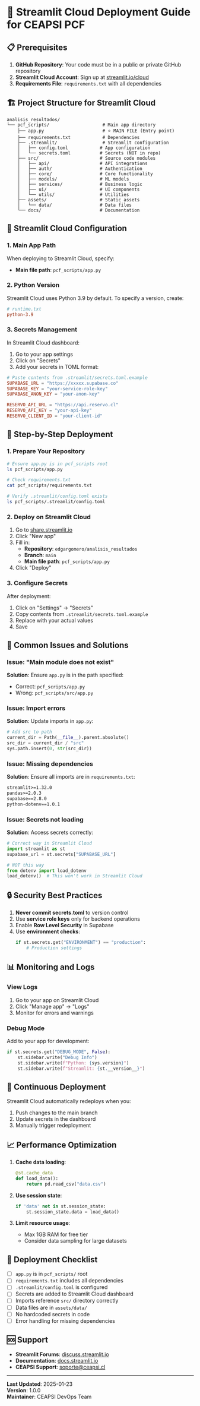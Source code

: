 # 🚀 Streamlit Cloud Deployment Guide for CEAPSI PCF

## 📋 Prerequisites

1. **GitHub Repository**: Your code must be in a public or private GitHub repository
2. **Streamlit Cloud Account**: Sign up at [streamlit.io/cloud](https://streamlit.io/cloud)
3. **Requirements File**: `requirements.txt` with all dependencies

## 🏗️ Project Structure for Streamlit Cloud

```
analisis_resultados/
└── pcf_scripts/                    # Main app directory
    ├── app.py                      # ⭐ MAIN FILE (Entry point)
    ├── requirements.txt            # Dependencies
    ├── .streamlit/                 # Streamlit configuration
    │   ├── config.toml            # App configuration
    │   └── secrets.toml           # Secrets (NOT in repo)
    ├── src/                       # Source code modules
    │   ├── api/                   # API integrations
    │   ├── auth/                  # Authentication
    │   ├── core/                  # Core functionality
    │   ├── models/                # ML models
    │   ├── services/              # Business logic
    │   ├── ui/                    # UI components
    │   └── utils/                 # Utilities
    ├── assets/                    # Static assets
    │   └── data/                  # Data files
    └── docs/                      # Documentation
```

## 🔧 Streamlit Cloud Configuration

### 1. **Main App Path**
When deploying to Streamlit Cloud, specify:
- **Main file path**: `pcf_scripts/app.py`

### 2. **Python Version**
Streamlit Cloud uses Python 3.9 by default. To specify a version, create:

```toml
# runtime.txt
python-3.9
```

### 3. **Secrets Management**

In Streamlit Cloud dashboard:
1. Go to your app settings
2. Click on "Secrets"
3. Add your secrets in TOML format:

```toml
# Paste contents from .streamlit/secrets.toml.example
SUPABASE_URL = "https://xxxxx.supabase.co"
SUPABASE_KEY = "your-service-role-key"
SUPABASE_ANON_KEY = "your-anon-key"

RESERVO_API_URL = "https://api.reservo.cl"
RESERVO_API_KEY = "your-api-key"
RESERVO_CLIENT_ID = "your-client-id"
```

## 📝 Step-by-Step Deployment

### 1. **Prepare Your Repository**

```bash
# Ensure app.py is in pcf_scripts root
ls pcf_scripts/app.py

# Check requirements.txt
cat pcf_scripts/requirements.txt

# Verify .streamlit/config.toml exists
ls pcf_scripts/.streamlit/config.toml
```

### 2. **Deploy on Streamlit Cloud**

1. Go to [share.streamlit.io](https://share.streamlit.io)
2. Click "New app"
3. Fill in:
   - **Repository**: `edgargomero/analisis_resultados`
   - **Branch**: `main`
   - **Main file path**: `pcf_scripts/app.py`
4. Click "Deploy"

### 3. **Configure Secrets**

After deployment:
1. Click on "Settings" → "Secrets"
2. Copy contents from `.streamlit/secrets.toml.example`
3. Replace with your actual values
4. Save

## 🐛 Common Issues and Solutions

### Issue: "Main module does not exist"
**Solution**: Ensure `app.py` is in the path specified:
- Correct: `pcf_scripts/app.py`
- Wrong: `pcf_scripts/src/app.py`

### Issue: Import errors
**Solution**: Update imports in `app.py`:
```python
# Add src to path
current_dir = Path(__file__).parent.absolute()
src_dir = current_dir / "src"
sys.path.insert(0, str(src_dir))
```

### Issue: Missing dependencies
**Solution**: Ensure all imports are in `requirements.txt`:
```txt
streamlit>=1.32.0
pandas>=2.0.3
supabase==2.8.0
python-dotenv==1.0.1
```

### Issue: Secrets not loading
**Solution**: Access secrets correctly:
```python
# Correct way in Streamlit Cloud
import streamlit as st
supabase_url = st.secrets["SUPABASE_URL"]

# NOT this way
from dotenv import load_dotenv
load_dotenv()  # This won't work in Streamlit Cloud
```

## 🔒 Security Best Practices

1. **Never commit secrets.toml** to version control
2. Use **service role keys** only for backend operations
3. Enable **Row Level Security** in Supabase
4. Use **environment checks**:
   ```python
   if st.secrets.get("ENVIRONMENT") == "production":
       # Production settings
   ```

## 📊 Monitoring and Logs

### View Logs
1. Go to your app on Streamlit Cloud
2. Click "Manage app" → "Logs"
3. Monitor for errors and warnings

### Debug Mode
Add to your app for development:
```python
if st.secrets.get("DEBUG_MODE", False):
    st.sidebar.write("Debug Info")
    st.sidebar.write(f"Python: {sys.version}")
    st.sidebar.write(f"Streamlit: {st.__version__}")
```

## 🔄 Continuous Deployment

Streamlit Cloud automatically redeploys when you:
1. Push changes to the main branch
2. Update secrets in the dashboard
3. Manually trigger redeployment

## 📈 Performance Optimization

1. **Cache data loading**:
   ```python
   @st.cache_data
   def load_data():
       return pd.read_csv("data.csv")
   ```

2. **Use session state**:
   ```python
   if 'data' not in st.session_state:
       st.session_state.data = load_data()
   ```

3. **Limit resource usage**:
   - Max 1GB RAM for free tier
   - Consider data sampling for large datasets

## 🎯 Deployment Checklist

- [ ] `app.py` is in `pcf_scripts/` root
- [ ] `requirements.txt` includes all dependencies
- [ ] `.streamlit/config.toml` is configured
- [ ] Secrets are added to Streamlit Cloud dashboard
- [ ] Imports reference `src/` directory correctly
- [ ] Data files are in `assets/data/`
- [ ] No hardcoded secrets in code
- [ ] Error handling for missing dependencies

## 🆘 Support

- **Streamlit Forums**: [discuss.streamlit.io](https://discuss.streamlit.io)
- **Documentation**: [docs.streamlit.io](https://docs.streamlit.io)
- **CEAPSI Support**: soporte@ceapsi.cl

---

**Last Updated**: 2025-01-23  
**Version**: 1.0.0  
**Maintainer**: CEAPSI DevOps Team